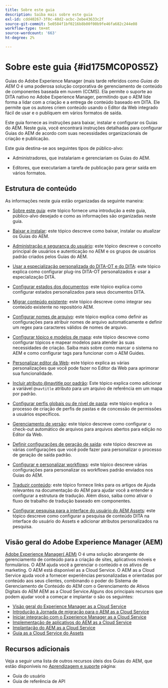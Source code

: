 ```yaml
---
title: Sobre este guia
description: Saiba mais sobre este guia
exl-id: cdd40267-3f0c-40d2-acbc-2ebe43633c2f
source-git-commit: 5e0584f1bf0216b8b00f00b9fe46fa682c244e08
workflow-type: tm+mt
source-wordcount: '663'
ht-degree: 2%

---
```


# Sobre este guia {#id175MC0P0S5Z}

Guias do Adobe Experience Manager \(mais tarde referidos como *Guias do AEM* O é uma poderosa solução corporativa de gerenciamento de conteúdo de componentes baseada em nuvem \(CCMS\). Ela permite o suporte ao DITA nativo no Adobe Experience Manager, permitindo que o AEM lide forma a lidar com a criação e a entrega de conteúdo baseado em DITA. Ele permite que os autores criem conteúdo usando o Editor da Web integrado fácil de usar e o publiquem em vários formatos de saída.

Este guia fornece as instruções para baixar, instalar e configurar os Guias do AEM. Neste guia, você encontrará instruções detalhadas para configurar Guias do AEM de acordo com suas necessidades organizacionais de criação e publicação.

Este guia destina-se aos seguintes tipos de público-alvo:

- Administradores, que instalariam e gerenciariam os Guias do AEM.

- Editores, que executariam a tarefa de publicação para gerar saída em vários formatos.


## Estrutura de conteúdo

As informações neste guia estão organizadas da seguinte maneira:

- [Sobre este guia](#id175MC0P0S5Z): este tópico fornece uma introdução a este guia, público-alvo desejado e como as informações são organizadas neste guia.

- [Baixar e instalar](download-install.md#): este tópico descreve como baixar, instalar ou atualizar os Guias do AEM.

- [Administração e segurança do usuário](user-admin-sec.md#): este tópico descreve o conceito principal de usuários e autenticação no AEM e os grupos de usuários padrão criados pelos Guias do AEM.

- [Usar a especialização personalizada do DITA-OT e do DITA](dita-ot-specialization.md#): este tópico explica como configurar plug-ins DITA-OT personalizados e usar a especialização DITA.

- [Configurar estados dos documentos](customize-doc-state.md#): este tópico explica como configurar estados personalizados para seus documentos DITA.

- [Migrar conteúdo existente](migrate-content.md#): este tópico descreve como integrar seu conteúdo existente no repositório AEM.

- [Configurar nomes de arquivo](conf-file-names.md#): este tópico explica como definir as configurações para atribuir nomes de arquivo automaticamente e definir um regex para caracteres válidos de nomes de arquivo.

- [Configurar tópico e modelos de mapa](conf-template-tags.md#): este tópico descreve como configurar tópicos e mapear modelos para atender às suas necessidades de criação. Saiba mais sobre como marcar o sistema no AEM e como configurar tags para funcionar com o AEM Guides.

- [Personalizar editor da Web](conf-web-editor.md#): este tópico explica as várias personalizações que você pode fazer no Editor da Web para aprimorar sua funcionalidade.

- [Incluir atributo @navtitle por padrão](auto-add-navtitle.md#): Este tópico explica como adicionar a variável `@navtitle` atributo para um arquivo de referência em um mapa por padrão.

- [Configurar perfis globais ou de nível de pasta](conf-folder-level.md#): este tópico explica o processo de criação de perfis de pastas e de concessão de permissões a usuários específicos.

- [Gerenciamento de versão](version-management.md#): este tópico descreve como configurar o check-out automático de arquivos para arquivos abertos para edição no Editor da Web.

- [Definir configurações de geração de saída](conf-output-generation.md#): este tópico descreve as várias configurações que você pode fazer para personalizar o processo de geração de saída padrão.

- [Configurar e personalizar workflows](customize-workflows.md#): este tópico descreve várias configurações para personalizar os workflows padrão enviados nos Guias do AEM.

- [Traduzir conteúdo](translation.md#): este tópico fornece links para os artigos de Ajuda relevantes na documentação do AEM para ajudar você a entender e configurar a estrutura de tradução. Além disso, saiba como ativar o fluxo de trabalho de tradução baseado em componentes.

- [Configurar pesquisa para a interface do usuário do AEM Assets](conf-dita-search.md#): este tópico descreve como configurar a pesquisa de conteúdo DITA na interface do usuário do Assets e adicionar atributos personalizados na pesquisa.


## Visão geral do Adobe Experience Manager \(AEM\)

[Adobe Experience Manager\( AEM\)](https://business.adobe.com/products/experience-manager/adobe-experience-manager.html) O é uma solução abrangente de gerenciamento de conteúdo para a criação de sites, aplicativos móveis e formulários. O AEM ajuda você a gerenciar o conteúdo e os ativos de marketing. O AEM está disponível as a Cloud Service. O AEM as a Cloud Service ajuda você a fornecer experiências personalizadas e orientadas por conteúdo aos seus clientes, combinando o poder do Sistema de Gerenciamento de Conteúdo do AEM com o Gerenciamento de Ativos Digitais do AEM AEM as a Cloud Service.Alguns dos principais recursos que podem ajudar você a começar e implantar o são os seguintes:

- [Visão geral do Experience Manager as a Cloud Service](https://experienceleague.adobe.com/docs/experience-manager-cloud-service/content/home.html?lang=en)
- [Introdução à Jornada de migração para o AEM as a Cloud Service](https://experienceleague.adobe.com/docs/experience-manager-cloud-service/content/migration-journey/getting-started.html?lang=en)
- [Iniciar integração com o Experience Manager as a Cloud Service](https://experienceleague.adobe.com/docs/experience-manager-cloud-service/content/onboarding/home.html?lang=enhttps://experienceleague.adobe.com/docs/experience-manager-cloud-service/moving/home.html?lang=en)
- [Implementação de aplicativos do AEM as a Cloud Service](https://experienceleague.adobe.com/docs/experience-manager-cloud-service/implementing/home.html?lang=en)
- [Implantação do AEM as a Cloud Service](https://experienceleague.adobe.com/docs/experience-manager-cloud-service/content/implementing/deploying/overview.html?lang=en)
- [Guia as a Cloud Service do Assets](https://experienceleague.adobe.com/docs/experience-manager-cloud-service/content/assets/home.html?lang=pt-BR)

## Recursos adicionais

Veja a seguir uma lista de outros recursos úteis dos Guias do AEM, que estão disponíveis no [Aprendizagem e suporte](https://helpx.adobe.com/support/xml-documentation-for-experience-manager.html) página:

- Guia do usuário
- Guia de referência de API
